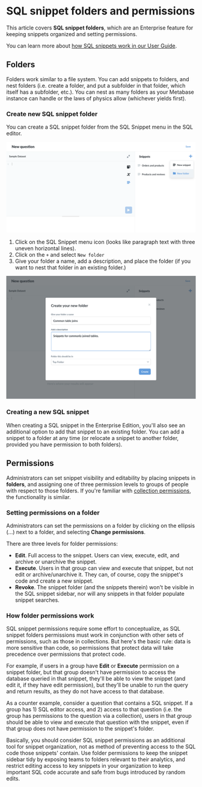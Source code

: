 # SQL snippet folders and permissions

This article covers **SQL snippet folders**, which are an Enterprise feature for keeping snippets organized and setting permissions.

You can learn more about [how SQL snippets work in our User Guide](../users-guide/sql-snippets.md).

## Folders

Folders work similar to a file system. You can add snippets to folders, and nest folders (i.e. create a folder, and put a subfolder in that folder, which itself has a subfolder, etc.). You can nest as many folders as your Metabase instance can handle or the laws of physics allow (whichever yields first).

### Create new SQL snippet folder

You can create a SQL snippet folder from the SQL Snippet menu in the SQL editor.

![Create new snippet folder](./images/sql-snippets/snippet-folder.png)

1. Click on the SQL Snippet menu icon (looks like paragraph text with three uneven horizontal lines).
2. Click on the `+` and select `New folder`
3. Give your folder a name, add a description, and place the folder (if you want to nest that folder in an existing folder.)

![Create new folder modal](./images/sql-snippets/create-new-folder-modal.png)

### Creating a new SQL snippet

When creating a SQL snippet in the Enterprise Edition, you'll also see an additional option to add that snippet to an existing folder. You can add a snippet to a folder at any time (or relocate a snippet to another folder, provided you have permission to both folders).

## Permissions

Administrators can set snippet visibility and editability by placing snippets in **folders**, and assigning one of three permission levels to groups of people with respect to those folders. If you're familiar with [collection permissions](/docs/latest/administration-guide/06-collections.html#setting-permissions-for-collections), the functionality is similar.

### Setting permissions on a folder

Administrators can set the permissions on a folder by clicking on the ellipsis (...) next to a folder, and selecting **Change permissions**.

There are three levels for folder permissions:

- **Edit**. Full access to the snippet. Users can view, execute, edit, and archive or unarchive the snippet.
- **Execute**. Users in that group can view and execute that snippet, but not edit or archive/unarchive it. They can, of course, copy the snippet's code and create a new snippet.
- **Revoke**. The snippet folder (and the snippets therein) won't be visible in the SQL snippet sidebar, nor will any snippets in that folder populate snippet searches. 

### How folder permissions work

SQL snippet permissions require some effort to conceptualize, as SQL snippet folders permissions must work in conjunction with other sets of permissions, such as those in collections. But here's the basic rule: data is more sensitive than code, so permissions that protect data will take precedence over permissions that protect code.

For example, if users in a group have **Edit** or **Execute** permission on a snippet folder, but that group doesn't have permission to access the database queried in that snippet, they'll be able to view the snippet (and edit it, if they have edit permission), but they'll be unable to run the query and return results, as they do not have access to that database.

As a counter example, consider a question that contains a SQL snippet. If a group has 1) SQL editor access, and 2) access to that question (i.e. the group has permissions to the question via a collection), users in that group should be able to view and execute that question with the snippet, even if that group does not have permission to the snippet's folder.

Basically, you should consider SQL snippet permissions as an additional tool for snippet organization, not as method of preventing access to the SQL code those snippets' contain. Use folder permissions to keep the snippet sidebar tidy by exposing teams to folders relevant to their analytics, and restrict editing access to key snippets in your organization to keep important SQL code accurate and safe from bugs introduced by random edits.
